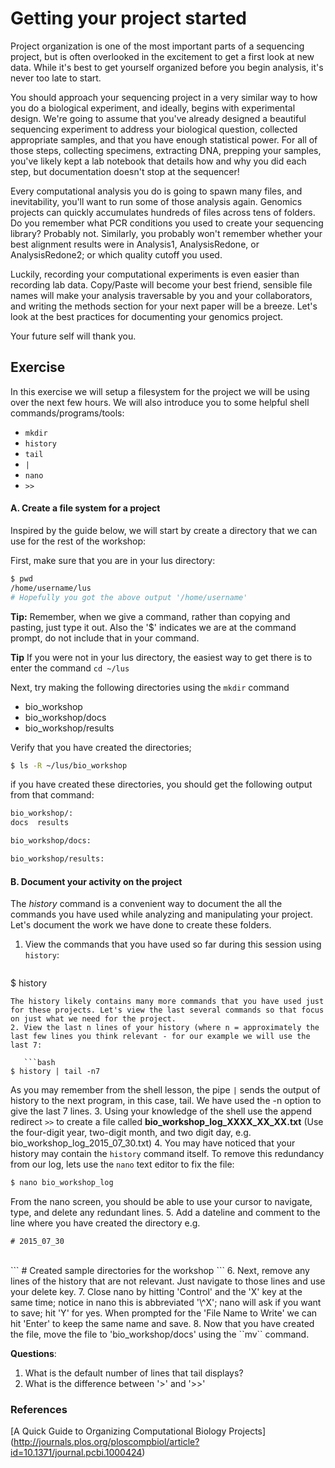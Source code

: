 # Getting your project started

Project organization is one of the most important parts of a sequencing project, but is often overlooked in the excitement to get a first look at new data. While it's best to get yourself organized before you begin analysis,
it's never too late to start.

You should approach your sequencing project in a very similar way to how you do a biological experiment, and ideally, begins with experimental design. We're going to assume that you've already designed a beautiful sequencing experiment
to address your biological question, collected appropriate samples, and that you have enough statistical power. For all of those steps, collecting specimens, extracting DNA, prepping your samples, you've likely kept a lab notebook that details how and why you did each step, but documentation doesn't stop at the sequencer!

Every computational analysis you do is going to spawn many files, and inevitability, you'll
want to run some of those analysis again. Genomics projects can quickly accumulates hundreds of files across tens of folders. Do you remember what PCR conditions you used to create your sequencing library? Probably not. Similarly, you probably won't
remember whether your best alignment results were in Analysis1, AnalysisRedone, or AnalysisRedone2; or which quality cutoff
you used.

Luckily, recording your computational experiments is even easier than recording lab data. Copy/Paste will become your best friend, sensible file names will make your analysis traversable by you and your collaborators, and writing the methods section for your next paper will be a breeze. Let's look at the best practices for documenting your genomics project.

Your future self will thank you.

## Exercise

In this exercise we will setup a filesystem for the project we will be using over the next few hours. We will also introduce you to some helpful shell commands/programs/tools:

* ``mkdir``
* ``history``
* ``tail``
* ``|``
* ``nano``
* ``>>``

#### A. Create a file system for a project

Inspired by the guide below, we will start by create a directory that we can use for the rest of the workshop:

First, make sure that you are in your lus directory:
```bash
$ pwd
/home/username/lus
# Hopefully you got the above output '/home/username'
```

**Tip:** Remember, when we give a command, rather than copying and pasting, just type it out. Also the '$' indicates we are at the command prompt, do not include that in your command.

**Tip** If you were not in your lus directory, the easiest way to get there is to enter the command ``cd ~/lus``

Next, try making the following directories using the ``mkdir`` command


* bio_workshop
* bio_workshop/docs
* bio_workshop/results


Verify that you have created the directories;

```bash
$ ls -R ~/lus/bio_workshop
```

if you have created these directories, you should get the following output from that command:

```bash
bio_workshop/:
docs  results

bio_workshop/docs:

bio_workshop/results:
```

#### B. Document your activity on the project

The *history* command is a convenient way to document the all the commands you have used while analyzing and manipulating your project. Let's document the work we have done to create these folders.

1. View the commands that you have used so far during this session using ``history``:

   ```bash
$ history
```
The history likely contains many more commands that you have used just for these projects. Let's view the last several commands so that focus on just what we need for the project.
2. View the last n lines of your history (where n = approximately the last few lines you think relevant - for our example we will use the last 7:

   ```bash
$ history | tail -n7
```
As you may remember from the shell lesson, the pipe ``|`` sends the output of history to the next program, in this case, tail. We have used the -n option to give the last 7 lines.
3. Using your knowledge of the shell use the append redirect ``>>`` to create a file called **bio_workshop_log_XXXX_XX_XX.txt** (Use the four-digit year, two-digit month, and two digit day, e.g. bio_workshop_log_2015_07_30.txt)
4. You may have noticed that your history may contain the ``history`` command itself. To remove this redundancy from our log, lets use the ``nano`` text editor to fix the file:
   ```bash
$ nano bio_workshop_log
```
From the nano screen, you should be able to use your cursor to navigate, type, and delete any redundant lines.
5. Add a dateline and comment to the line where you have created the directory e.g. <br>
   ```
# 2015_07_30
```
<br>
   ```
# Created sample directories for the workshop
```
6. Next, remove any lines of the history that are not relevant. Just navigate to those lines and use your delete key.
7. Close nano by hitting 'Control' and the 'X' key at the same time; notice in nano this is abbreviated '\^X'; nano will ask if you want to save; hit 'Y' for yes. When prompted for the 'File Name to Write' we can hit 'Enter' to keep the same name and save.
8. Now that you have created the file, move the file to 'bio_workshop/docs' using the ``mv`` command.


**Questions**: <br>
1. What is the default number of lines that tail displays?<br>
2. What is the difference between '>' and '>>'




### References
[A Quick Guide to Organizing Computational Biology Projects] (http://journals.plos.org/ploscompbiol/article?id=10.1371/journal.pcbi.1000424)
